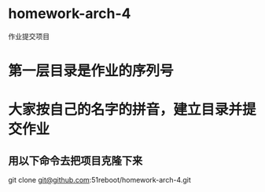 # homework-arch-4
作业提交项目

# 第一层目录是作业的序列号
# 大家按自己的名字的拼音，建立目录并提交作业

## 用以下命令去把项目克隆下来
  git clone git@github.com:51reboot/homework-arch-4.git
